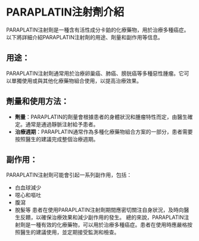 # PARAPLATIN注射劑介紹
PARAPLATIN注射劑是一種含有活性成分卡鉑的化療藥物，用於治療多種癌症。以下將詳細介紹PARAPLATIN注射劑的用途、劑量和副作用等信息。
## 用途：
PARAPLATIN注射劑通常用於治療卵巢癌、肺癌、膀胱癌等多種惡性腫瘤。它可以單獨使用或與其他化療藥物組合使用，以提高治療效果。
## 劑量和使用方法：
- **劑量**：PARAPLATIN的劑量會根據患者的身體狀況和腫瘤特性而定，由醫生確定。通常是通過靜脈注射給予患者。
- **治療週期**：PARAPLATIN通常作為多種化療藥物組合方案的一部分，患者需要按照醫生的建議完成整個治療週期。
## 副作用：
PARAPLATIN注射劑可能會引起一系列副作用，包括：
- 白血球減少
- 噁心和嘔吐
- 腹瀉
- 脫髮等
患者在使用PARAPLATIN注射劑期間應密切關注自身狀況，及時向醫生反饋，以確保治療效果和減少副作用的發生。
總的來說，PARAPLATIN注射劑是一種有效的化療藥物，可以用於治療多種癌症。患者在使用時應嚴格按照醫生的建議使用，並定期接受監測和檢查。
